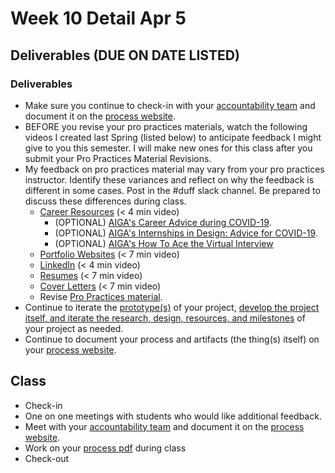 # Week 10 Detail Apr 5

## Deliverables \(DUE ON DATE LISTED\)

### **Deliverables**

* Make sure you continue to check-in with your [accountability team](../assignments/accountability_partner.md) and document it on the [process website](../pre-work/website.md).
* BEFORE you revise your pro practices materials, watch the following videos I created last Spring \(listed below\) to anticipate feedback I might give to you this semester.  I will make new ones for this class after you submit your Pro Practices Material Revisions.
* My feedback on pro practices material may vary from your pro practices instructor. Identify these variances and reflect on why the feedback is different in some cases. Post in the \#duff slack channel. Be prepared to discuss these differences during class.
  * [Career Resources](https://stream.nyu.edu/media/Senior+Project+Career+Resources/1_9kyp6fsm) \(&lt; 4 min video\)
    * \(OPTIONAL\) [AIGA's Career Advice during COVID-19](https://www.aiga.org/aiga/content/tools-and-resources/commitment-to-community/career-advice-for-covid-19/).
    * \(OPTIONAL\) [AIGA's Internships in Design: Advice for COVID-19](https://www.aiga.org/aiga/content/tools-and-resources/commitment-to-community/internships-in-design-advice-for-covid-19/).
    * \(OPTIONAL\) [AIGA's How To Ace the Virtual Interview](https://www.aiga.org/aiga/content/tools-and-resources/commitment-to-community/how-to-ace-the-virtual-interview/)
  * [Portfolio Websites](https://stream.nyu.edu/media/Senior+Project+Portfolio/1_3ssg7ckj) \(&lt; 7 min video\)
  * [LinkedIn](https://stream.nyu.edu/media/Senior+Project+LinkedIn/1_678bu9ia) \(&lt; 4 min video\)
  * [Resumes](https://stream.nyu.edu/media/Senior+Project+Resume/1_0b28s5fz) \(&lt; 7 min video\)
  * [Cover Letters](https://stream.nyu.edu/media/Senior+Project+Cover+Letters/1_36vlce7a) \(&lt; 7 min video\)
  * Revise [Pro Practices material](../end_of_semester_deliverables/pro_practices_revisions.md).
* Continue to iterate the [prototype\(s\)](../project_plan/) of your project, [develop the project itself, and iterate the research, design, resources, and milestones](../project_plan/) of your project as needed.
* Continue to document your process and artifacts \(the thing\(s\) itself\) on your [process website](../pre-work/website.md).

## Class

* Check-in
* One on one meetings with students who would like additional feedback.
* Meet with your [accountability team](../assignments/accountability_partner.md) and document it on the [process website](../pre-work/website.md).
* Work on your [process pdf](../end_of_semester_deliverables/pdf_or_book.md) during class
* Check-out

